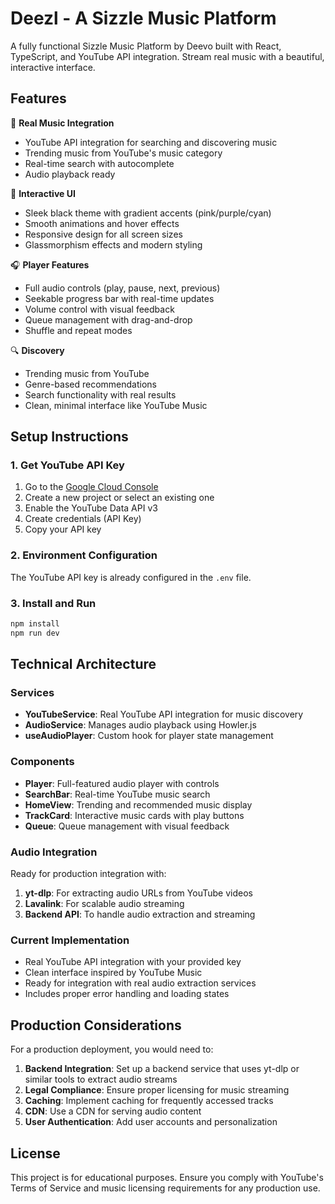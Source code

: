 # Deezl - A Sizzle Music Platform

A fully functional Sizzle Music Platform by Deevo built with React, TypeScript, and YouTube API integration. Stream real music with a beautiful, interactive interface.

## Features

🎵 **Real Music Integration**
- YouTube API integration for searching and discovering music
- Trending music from YouTube's music category
- Real-time search with autocomplete
- Audio playback ready

🎨 **Interactive UI**
- Sleek black theme with gradient accents (pink/purple/cyan)
- Smooth animations and hover effects
- Responsive design for all screen sizes
- Glassmorphism effects and modern styling

🎧 **Player Features**
- Full audio controls (play, pause, next, previous)
- Seekable progress bar with real-time updates
- Volume control with visual feedback
- Queue management with drag-and-drop
- Shuffle and repeat modes

🔍 **Discovery**
- Trending music from YouTube
- Genre-based recommendations
- Search functionality with real results
- Clean, minimal interface like YouTube Music

## Setup Instructions

### 1. Get YouTube API Key

1. Go to the [Google Cloud Console](https://console.cloud.google.com/)
2. Create a new project or select an existing one
3. Enable the YouTube Data API v3
4. Create credentials (API Key)
5. Copy your API key

### 2. Environment Configuration

The YouTube API key is already configured in the `.env` file.

### 3. Install and Run

```bash
npm install
npm run dev
```

## Technical Architecture

### Services
- **YouTubeService**: Real YouTube API integration for music discovery
- **AudioService**: Manages audio playback using Howler.js
- **useAudioPlayer**: Custom hook for player state management

### Components
- **Player**: Full-featured audio player with controls
- **SearchBar**: Real-time YouTube music search
- **HomeView**: Trending and recommended music display
- **TrackCard**: Interactive music cards with play buttons
- **Queue**: Queue management with visual feedback

### Audio Integration

Ready for production integration with:

1. **yt-dlp**: For extracting audio URLs from YouTube videos
2. **Lavalink**: For scalable audio streaming
3. **Backend API**: To handle audio extraction and streaming

### Current Implementation

- Real YouTube API integration with your provided key
- Clean interface inspired by YouTube Music
- Ready for integration with real audio extraction services
- Includes proper error handling and loading states

## Production Considerations

For a production deployment, you would need to:

1. **Backend Integration**: Set up a backend service that uses yt-dlp or similar tools to extract audio streams
2. **Legal Compliance**: Ensure proper licensing for music streaming
3. **Caching**: Implement caching for frequently accessed tracks
4. **CDN**: Use a CDN for serving audio content
5. **User Authentication**: Add user accounts and personalization

## License

This project is for educational purposes. Ensure you comply with YouTube's Terms of Service and music licensing requirements for any production use.
